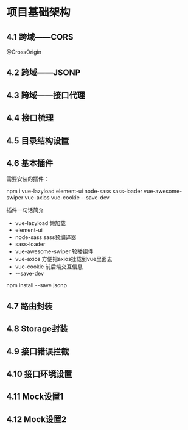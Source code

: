 # 项目基础架构

## 4.1 跨域——CORS

@CrossOrigin

## 4.2 跨域——JSONP



## 4.3 跨域——接口代理

## 4.4 接口梳理

## 4.5 目录结构设置



## 4.6 基本插件

需要安装的插件：

npm i vue-lazyload  element-ui  node-sass sass-loader vue-awesome-swiper vue-axios vue-cookie  --save-dev

插件一句话简介

* vue-lazyload  懒加载
* element-ui  
* node-sass    sass预编译器
* sass-loader
* vue-awesome-swiper    轮播组件
* vue-axios   方便把axios挂载到vue里面去
* vue-cookie   前后端交互信息
* --save-dev

npm install --save jsonp



## 4.7 路由封装



## 4.8 Storage封装

## 4.9 接口错误拦截

## 4.10 接口环境设置

## 4.11 Mock设置1

## 4.12 Mock设置2